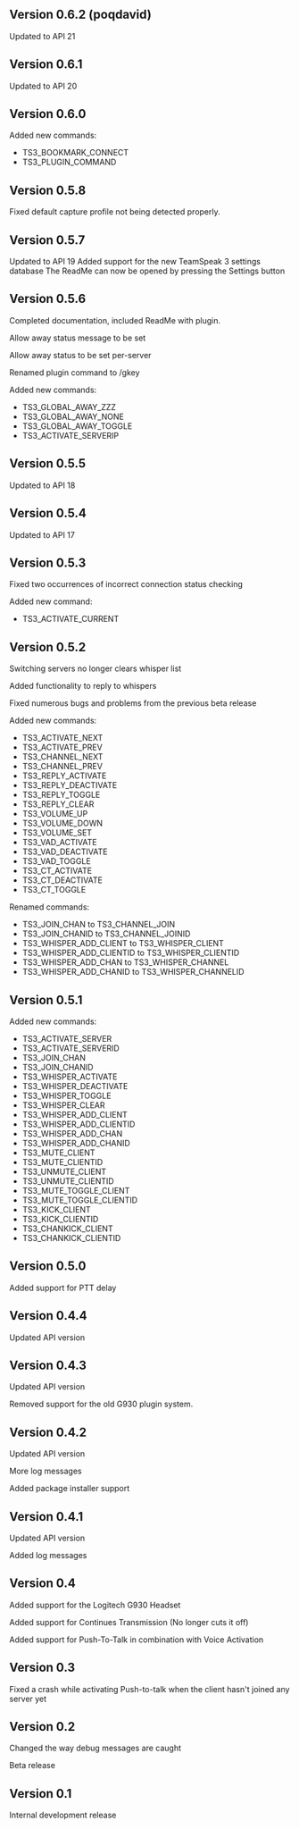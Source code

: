 ## Version 0.6.2 (poqdavid)
Updated to API 21

## Version 0.6.1
Updated to API 20

## Version 0.6.0
Added new commands:
 - TS3_BOOKMARK_CONNECT
 - TS3_PLUGIN_COMMAND

## Version 0.5.8
Fixed default capture profile not being detected properly.

## Version 0.5.7
Updated to API 19
Added support for the new TeamSpeak 3 settings database
The ReadMe can now be opened by pressing the Settings button

## Version 0.5.6
Completed documentation, included ReadMe with plugin.

Allow away status message to be set

Allow away status to be set per-server

Renamed plugin command to /gkey

Added new commands:

 - TS3_GLOBAL_AWAY_ZZZ
 - TS3_GLOBAL_AWAY_NONE
 - TS3_GLOBAL_AWAY_TOGGLE
 - TS3_ACTIVATE_SERVERIP

## Version 0.5.5
Updated to API 18

## Version 0.5.4
Updated to API 17

## Version 0.5.3
Fixed two occurrences of incorrect connection status checking

Added new command:
 - TS3_ACTIVATE_CURRENT

## Version 0.5.2
Switching servers no longer clears whisper list

Added functionality to reply to whispers

Fixed numerous bugs and problems from the previous beta release

Added new commands:
 - TS3_ACTIVATE_NEXT
 - TS3_ACTIVATE_PREV
 - TS3_CHANNEL_NEXT
 - TS3_CHANNEL_PREV
 - TS3_REPLY_ACTIVATE
 - TS3_REPLY_DEACTIVATE
 - TS3_REPLY_TOGGLE
 - TS3_REPLY_CLEAR
 - TS3_VOLUME_UP
 - TS3_VOLUME_DOWN
 - TS3_VOLUME_SET
 - TS3_VAD_ACTIVATE
 - TS3_VAD_DEACTIVATE
 - TS3_VAD_TOGGLE
 - TS3_CT_ACTIVATE
 - TS3_CT_DEACTIVATE
 - TS3_CT_TOGGLE

Renamed commands:
 - TS3_JOIN_CHAN to TS3_CHANNEL_JOIN
 - TS3_JOIN_CHANID to TS3_CHANNEL_JOINID
 - TS3_WHISPER_ADD_CLIENT to TS3_WHISPER_CLIENT
 - TS3_WHISPER_ADD_CLIENTID to TS3_WHISPER_CLIENTID
 - TS3_WHISPER_ADD_CHAN to TS3_WHISPER_CHANNEL
 - TS3_WHISPER_ADD_CHANID to TS3_WHISPER_CHANNELID

## Version 0.5.1
Added new commands:
 - TS3_ACTIVATE_SERVER
 - TS3_ACTIVATE_SERVERID
 - TS3_JOIN_CHAN
 - TS3_JOIN_CHANID
 - TS3_WHISPER_ACTIVATE
 - TS3_WHISPER_DEACTIVATE
 - TS3_WHISPER_TOGGLE
 - TS3_WHISPER_CLEAR
 - TS3_WHISPER_ADD_CLIENT
 - TS3_WHISPER_ADD_CLIENTID
 - TS3_WHISPER_ADD_CHAN
 - TS3_WHISPER_ADD_CHANID
 - TS3_MUTE_CLIENT
 - TS3_MUTE_CLIENTID
 - TS3_UNMUTE_CLIENT
 - TS3_UNMUTE_CLIENTID
 - TS3_MUTE_TOGGLE_CLIENT
 - TS3_MUTE_TOGGLE_CLIENTID
 - TS3_KICK_CLIENT
 - TS3_KICK_CLIENTID
 - TS3_CHANKICK_CLIENT
 - TS3_CHANKICK_CLIENTID
 
## Version 0.5.0
Added support for PTT delay

## Version 0.4.4
Updated API version

## Version 0.4.3
Updated API version

Removed support for the old G930 plugin system.

## Version 0.4.2
Updated API version

More log messages

Added package installer support

## Version 0.4.1
Updated API version

Added log messages

## Version 0.4
Added support for the Logitech G930 Headset

Added support for Continues Transmission (No longer cuts it off)

Added support for Push-To-Talk in combination with Voice Activation

## Version 0.3
Fixed a crash while activating Push-to-talk when the client hasn't joined any server yet

## Version 0.2
Changed the way debug messages are caught

Beta release

## Version 0.1
Internal development release